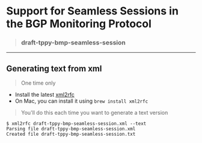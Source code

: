 Support for Seamless Sessions in the BGP Monitoring Protocol
===================================================================

> ### draft-tppy-bmp-seamless-session

- - -

Generating text from xml
------------------------

> One time only

* Install the latest [xml2rfc](https://xml2rfc.tools.ietf.org/)
* On Mac, you can install it using ```brew install xml2rfc```

> You'll do this each time you want to generate a text version

```
$ xml2rfc draft-tppy-bmp-seamless-session.xml --text
Parsing file draft-tppy-bmp-seamless-session.xml
Created file draft-tppy-bmp-seamless-session.txt

